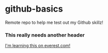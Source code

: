 # github-basics
Remote repo to help me test out my Github skillz!

### This really needs another header

[I'm learning this on everest.com!](https://everest.mk/)
